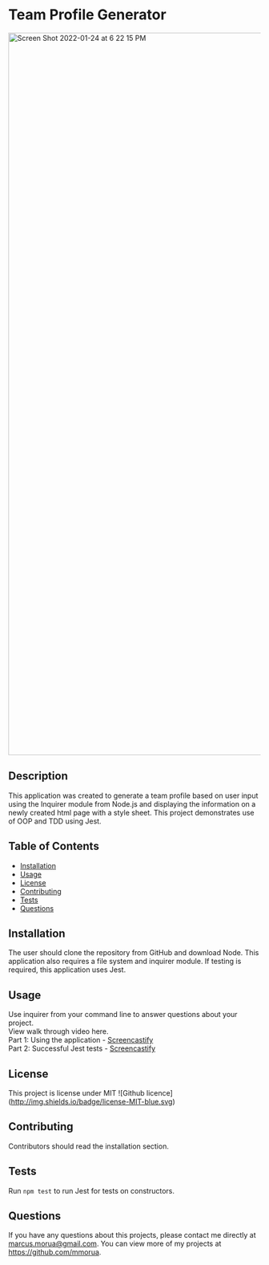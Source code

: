 # Team Profile Generator 
<img width="1440" alt="Screen Shot 2022-01-24 at 6 22 15 PM" src="https://user-images.githubusercontent.com/91860506/150887444-22f6c718-d9dd-4f8b-ab69-a6bdd3364a2c.png">

## Description 
This application was created to generate a team profile based on user input using the Inquirer module from Node.js and displaying the information on a newly created html page with a style sheet. This project demonstrates use of OOP and TDD using Jest. 
 
## Table of Contents
* [Installation](#installation)
* [Usage](#usage)
* [License](#license)
* [Contributing](#contributing)
* [Tests](#tests)
* [Questions](#questions)

## Installation 
The user should clone the repository from GitHub and download Node. This application also requires a file system and inquirer module. If testing is required, this application uses Jest. 

## Usage 
Use inquirer from your command line to answer questions about your project. </br>
View walk through video here. </br>
Part 1: Using the application - [Screencastify](https://drive.google.com/file/d/1Bc5y8Gu0q9SSNtGmq-_coCr8wO5Kgs9x/view?usp=sharing) </br>
Part 2: Successful Jest tests - [Screencastify](https://drive.google.com/file/d/175h7m8nAEXKtxfkAcMiHh3xoddSL8qG8/view?usp=sharing)

## License 
This project is license under MIT
![Github licence]</br>
(http://img.shields.io/badge/license-MIT-blue.svg)

## Contributing 
Contributors should read the installation section. 

## Tests
Run `npm test` to run Jest for tests on constructors. 

## Questions
If you have any questions about this projects, please contact me directly at marcus.morua@gmail.com. You can view more of my projects at https://github.com/mmorua.

